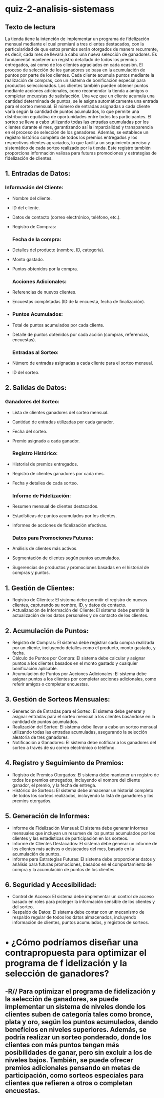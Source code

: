 # quiz-2-analisis-sistemass

## Texto de lectura

La tienda tiene la intención de implementar un programa de fidelización mensual mediante el cual premiará a tres clientes destacados, con la particularidad de que estos premios serán otorgados de manera recurrente, es decir, cada mes se llevará a cabo una nueva selección de ganadores. Es fundamental mantener un registro detallado de todos los premios entregados, así como de los clientes agraciados en cada ocasión. El proceso de selección de los ganadores se basa en la acumulación de puntos por parte de los clientes. Cada cliente acumula puntos mediante la realización de compras, con un sistema de bonificación especial para productos seleccionados. Los clientes también pueden obtener puntos mediante acciones adicionales, como recomendar la tienda a amigos o completar encuestas de satisfacción. Una vez que un cliente acumula una cantidad determinada de puntos, se le asigna automáticamente una entrada para el sorteo mensual. El número de entradas asignadas a cada cliente varía según la cantidad de puntos acumulados, lo que permite una distribución equitativa de oportunidades entre todos los participantes. El sorteo se lleva a cabo utilizando todas las entradas acumuladas por los clientes durante el mes, garantizando así la imparcialidad y transparencia en el proceso de selección de los ganadores. Además, se establece un registro histórico completo de todos los premios entregados y los respectivos clientes agraciados, lo que facilita un seguimiento preciso y sistemático de cada sorteo realizado por la tienda. Este registro también proporciona información valiosa para futuras promociones y estrategias de fidelización de clientes. 

## 1. Entradas de Datos:
   
   ### Información del Cliente:

- Nombre del cliente.
- ID del cliente.
- Datos de contacto (correo electrónico, teléfono, etc.).
- Registro de Compras:

   ### Fecha de la compra:
  
- Detalles del producto (nombre, ID, categoría).
- Monto gastado.
- Puntos obtenidos por la compra.
  
   ### Acciones Adicionales:

- Referencias de nuevos clientes.
- Encuestas completadas (ID de la encuesta, fecha de finalización).
- 
   ### Puntos Acumulados:

- Total de puntos acumulados por cada cliente.
- Detalle de puntos obtenidos por cada acción (compras, referencias, encuestas).

   ### Entradas al Sorteo:

- Número de entradas asignadas a cada cliente para el sorteo mensual.
- ID del sorteo.
  
## 2. Salidas de Datos:

   ### Ganadores del Sorteo:

- Lista de clientes ganadores del sorteo mensual.
- Cantidad de entradas utilizadas por cada ganador.
- Fecha del sorteo.
- Premio asignado a cada ganador.
  
   ### Registro Histórico:

- Historial de premios entregados.
- Registro de clientes ganadores por cada mes.
- Fecha y detalles de cada sorteo.
  
   ### Informe de Fidelización:

- Resumen mensual de clientes destacados.
- Estadísticas de puntos acumulados por los clientes.
- Informes de acciones de fidelización efectivas.
  
   ### Datos para Promociones Futuras:

- Análisis de clientes más activos.
- Segmentación de clientes según puntos acumulados.
- Sugerencias de productos y promociones basadas en el historial de compras y puntos.

## 1. Gestión de Clientes:

- Registro de Clientes: El sistema debe permitir el registro de nuevos clientes, capturando su nombre, ID, y datos de contacto.
- Actualización de Información del Cliente: El sistema debe permitir la actualización de los datos personales y de contacto de los clientes.
  
## 2. Acumulación de Puntos:

- Registro de Compras: El sistema debe registrar cada compra realizada por un cliente, incluyendo detalles como el producto, monto gastado, y fecha.
- Cálculo de Puntos por Compra: El sistema debe calcular y asignar puntos a los clientes basados en el monto gastado y cualquier bonificación aplicable.
- Acumulación de Puntos por Acciones Adicionales: El sistema debe asignar puntos a los clientes por completar acciones adicionales, como referir amigos o completar encuestas.
  
## 3. Gestión de Sorteos Mensuales: 

- Generación de Entradas para el Sorteo: El sistema debe generar y asignar entradas para el sorteo mensual a los clientes basándose en la cantidad de puntos acumulados.
- Realización del Sorteo: El sistema debe llevar a cabo un sorteo mensual utilizando todas las entradas acumuladas, asegurando la selección aleatoria de tres ganadores.
- Notificación a Ganadores: El sistema debe notificar a los ganadores del sorteo a través de su correo electrónico o teléfono.
  
## 4. Registro y Seguimiento de Premios:

- Registro de Premios Otorgados: El sistema debe mantener un registro de todos los premios entregados, incluyendo el nombre del cliente ganador, el premio, y la fecha de entrega.
- Histórico de Sorteos: El sistema debe almacenar un historial completo de todos los sorteos realizados, incluyendo la lista de ganadores y los premios otorgados.
  
## 5. Generación de Informes:

- Informe de Fidelización Mensual: El sistema debe generar informes mensuales que incluyan un resumen de los puntos acumulados por los clientes y las estadísticas de participación en los sorteos.
- Informe de Clientes Destacados: El sistema debe generar un informe de los clientes más activos o destacados del mes, basado en la acumulación de puntos.
- Informe para Estrategias Futuras: El sistema debe proporcionar datos y análisis para futuras promociones, basados en el comportamiento de compra y la acumulación de puntos de los clientes.

## 6. Seguridad y Accesibilidad:

- Control de Acceso: El sistema debe implementar un control de acceso basado en roles para proteger la información sensible de los clientes y del sorteo.
- Respaldo de Datos: El sistema debe contar con un mecanismo de respaldo regular de todos los datos almacenados, incluyendo información de clientes, puntos acumulados, y registros de sorteos.

# •	¿Cómo podríamos diseñar una contrapropuesta para optimizar el programa de f idelización y la selección de ganadores?

## -R// Para optimizar el programa de fidelización y la selección de ganadores, se puede implementar un sistema de niveles donde los clientes suben de categoría tales como bronce, plata y oro, según los puntos acumulados, dando beneficios en niveles superiores. Además, se podría realizar un sorteo ponderado, donde los clientes con más puntos tengan más posibilidades de ganar, pero sin excluir a los de niveles bajos. También, se puede ofrecer premios adicionales pensando en metas de participación, como sorteos especiales para clientes que refieren a otros o completan encuestas.  
